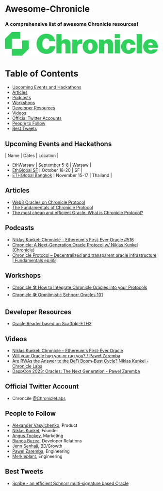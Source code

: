 # Awesome-Chronicle

### A comprehensive list of awesome Chronicle resources! 

![Chronicle logo](chroni.svg)


# Table of Contents
- [Upcoming Events and Hackathons](#upcoming-events-and-hackathons)
- [Articles](#articles)
- [Podcasts](#podcasts)
- [Workshops](#workshops)
- [Developer Resources](#developer-resources)
- [Videos](#videos)
- [Official Twitter Accounts](#official-twitter-accounts)
- [People to Follow](#people-to-follow)
- [Best Tweets](#best-tweets)


## Upcoming Events and Hackathons
| Name | Dates | Location | 

- [EthWarsaw](https://www.ethwarsaw.dev/) | September 5-8 | Warsaw |
- [EthGlobal SF](https://ethglobal.com/events/sanfrancisco2024) | October 18-20 | SF |
- [ETHGlobal Bangkok](https://ethglobal.com/events/bangkok) | November 15-17 | Thailand |

## Articles
- [Web3 Oracles on Chronicle Protocol]()
- [The Fundamentals of Chronicle Protocol](https://tokenterminal.com/resources/crypto-research/the-fundamentals-of-chronicle-protocol#abstract)
- [The most cheap and efficient Oracle. What is Chronicle Protocol?](https://hackenproof.com/blog/for-hackers/what-is-chronicle-protocol)



## Podcasts
- [ Niklas Kunkel: Chronicle – Ethereum's First-Ever Oracle #516 ](https://www.youtube.com/watch?v=Cd9d9TslucQ&list=PLHWmbk2F4kE8ZwD5vbjJJ6oNdip_bgrUC&index=2)
- [Chronicle: A Next-Generation Oracle Protocol w/ Niklas Kunkel (Chronicle)](https://www.youtube.com/watch?v=3UB52b6FPc0&list=PLHWmbk2F4kE8ZwD5vbjJJ6oNdip_bgrUC&index=3)
- [Chronicle Protocol – Decentralized and transparent oracle infrastructure | Fundamentals ep.69 ](https://www.youtube.com/watch?v=eyFJ9tz8M6s&list=PLHWmbk2F4kE8ZwD5vbjJJ6oNdip_bgrUC&index=1)


## Workshops
- [Chronicle 🛠️ How to Integrate Chronicle Oracles into your Protocols](https://www.youtube.com/watch?v=1O1yScb6KDk)
- [Chronicle 🛠️ Opmtimistic Schnorr Oracles 101](https://www.youtube.com/watch?v=IzYU6_Cp5-Y)


## Developer Resources
- [Oracle Reader based on Scaffold-ETH2](https://github.com/chronicleprotocol/scaffold-oracle-reader)


## Videos
- [Niklas Kunkel: Chronicle – Ethereum's First-Ever Oracle](https://www.youtube.com/watch?v=Cd9d9TslucQ&t=842s)
- [Will your Oracle hug you or rug you? / Paweł Zaremba](https://www.youtube.com/watch?v=dCGz7GwCXgE)
- [Are RWAs the Answer to the DeFi Boom-Bust Cycle? Niklas Kunkel - Chronicle Labs ](https://www.youtube.com/watch?v=MLu0F3lW_UI&list=PLHWmbk2F4kE-H54fXRpii0UphKeqZgIW3&index=2)
- [DappCon 2023: Oracles: The Next Generation - Pawel Zaremba](https://www.youtube.com/watch?v=8K7CWrxRk80&list=PLHWmbk2F4kE-H54fXRpii0UphKeqZgIW3&index=4)


## Official Twitter Account
- Chroncile [@ChronicleLabs](https://x.com/ChronicleLabs)

## People to Follow

   - [Alexander Vasylchenko](https://x.com/AlexanderVasyl), Product
   - [Niklas Kunkel](https://x.com/nomos_paradox), Founder
   - [Angus Tookey](https://x.com/AngusTookey), Marketing
   - [Bianca Buzea](https://x.com/buzea200), Developer Relations
   - [Jenn Senhaji](https://x.com/jensenhaji), BD/Growth
   - [Pawel Zaremba](https://x.com/teghnet), Engineering
   - [Merkleplant](https://x.com/merkleplant_eth), Engineering

## Best Tweets
- [Scribe - an efficient Schnorr multi-signature based Oracle](https://x.com/merkleplant_eth/status/1693652385980379593)
